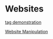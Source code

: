 # Websites

[tag demonstration](https://nxnelly.github.io/Pages/)

[Website Manipulation](https://nxnelly.github.io/Pages/WebsiteManipulation.html)

